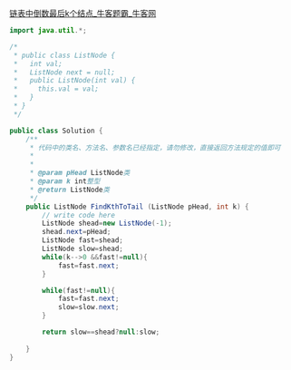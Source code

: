 [链表中倒数最后k个结点_牛客题霸_牛客网](https://www.nowcoder.com/practice/886370fe658f41b498d40fb34ae76ff9?tpId=13&tqId=1377477&sourceUrl=%2Fexam%2Foj%2Fta%3Fpage%3D1%26tpId%3D13%26type%3D13)

```java
import java.util.*;

/*
 * public class ListNode {
 *   int val;
 *   ListNode next = null;
 *   public ListNode(int val) {
 *     this.val = val;
 *   }
 * }
 */

public class Solution {
    /**
     * 代码中的类名、方法名、参数名已经指定，请勿修改，直接返回方法规定的值即可
     *
     * 
     * @param pHead ListNode类 
     * @param k int整型 
     * @return ListNode类
     */
    public ListNode FindKthToTail (ListNode pHead, int k) {
        // write code here
        ListNode shead=new ListNode(-1);
        shead.next=pHead;
        ListNode fast=shead;
        ListNode slow=shead;
        while(k-->0 &&fast!=null){
            fast=fast.next;
        }

        while(fast!=null){
            fast=fast.next;
            slow=slow.next;
        }

        return slow==shead?null:slow;
        
    }
}
```